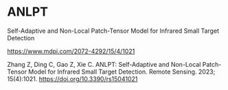 # ANLPT
Self-Adaptive and Non-Local Patch-Tensor Model for Infrared Small Target Detection

https://www.mdpi.com/2072-4292/15/4/1021

Zhang Z, Ding C, Gao Z, Xie C. ANLPT: Self-Adaptive and Non-Local Patch-Tensor Model for Infrared Small Target Detection. Remote Sensing. 2023; 15(4):1021. https://doi.org/10.3390/rs15041021

